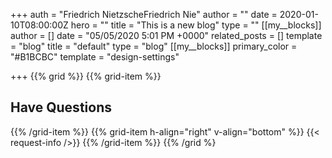 +++
auth = "Friedrich NietzscheFriedrich Nie"
author = ""
date = 2020-01-10T08:00:00Z
hero = ""
title = "This is a new blog"
type = ""
[[my__blocks]]
author = []
date = "05/05/2020 5:01 PM +0000"
related_posts = []
template = "blog"
title = "default"
type = "blog"
[[my__blocks]]
primary_color = "#B1BCBC"
template = "design-settings"

+++
{{% grid %}}
{{% grid-item %}}

## Have Questions

{{% /grid-item %}}
{{% grid-item h-align="right" v-align="bottom" %}}
{{< request-info />}}
{{% /grid-item %}}
{{% /grid %}
